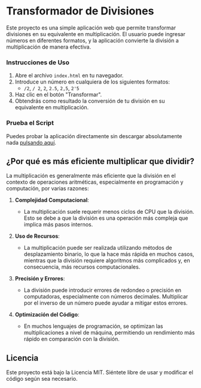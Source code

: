 # Transformador de Divisiones

Este proyecto es una simple aplicación web que permite transformar divisiones en su equivalente en multiplicación. El usuario puede ingresar números en diferentes formatos, y la aplicación convierte la división a multiplicación de manera efectiva.

### Instrucciones de Uso

1. Abre el archivo `index.html` en tu navegador.
2. Introduce un número en cualquiera de los siguientes formatos:
   - `/2`, `/ 2`, `2`, `2.5`, `2,5`, `2'5`
3. Haz clic en el botón "Transformar".
4. Obtendrás como resultado la conversión de tu división en su equivalente en multiplicación.

### Prueba el Script

Puedes probar la aplicación directamente sin descargar absolutamente nada [pulsando aquí](https://fer3d.github.io/transformador_division_multiplicacion/).

## ¿Por qué es más eficiente multiplicar que dividir?

La multiplicación es generalmente más eficiente que la división en el contexto de operaciones aritméticas, especialmente en programación y computación, por varias razones:

1. **Complejidad Computacional**:
   - La multiplicación suele requerir menos ciclos de CPU que la división. Esto se debe a que la división es una operación más compleja que implica más pasos internos.

2. **Uso de Recursos**:
   - La multiplicación puede ser realizada utilizando métodos de desplazamiento binario, lo que la hace más rápida en muchos casos, mientras que la división requiere algoritmos más complicados y, en consecuencia, más recursos computacionales.

3. **Precisión y Errores**:
   - La división puede introducir errores de redondeo o precisión en computadoras, especialmente con números decimales. Multiplicar por el inverso de un número puede ayudar a mitigar estos errores.

4. **Optimización del Código**:
   - En muchos lenguajes de programación, se optimizan las multiplicaciones a nivel de máquina, permitiendo un rendimiento más rápido en comparación con la división.

## Licencia

Este proyecto está bajo la Licencia MIT. Siéntete libre de usar y modificar el código según sea necesario.
